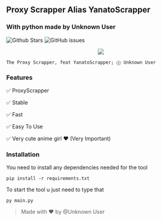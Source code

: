 ## Proxy Scrapper Alias YanatoScrapper
### With python made by Unknown User
![Github Stars](https://img.shields.io/github/stars/Unknown-user-dev/YanatoScrapper?style=flat-square)
![GitHub issues](https://img.shields.io/github/issues-raw/Unknown-user-dev/YanatoScrapper?style=flat-square)


<p align="center">
  <img src="https://vignette.wikia.nocookie.net/kancolle/images/3/3f/Harusame_Valentine_Full.png">
</p>

```
The Proxy Scrapper, feat YanatoScrapper; ⓒ Unknown User
```

### Features

✅ ProxyScrapper

✅ Stable

✅ Fast

✅ Easy To Use

✅ Very cute anime girl ❤ (Very Important)

### Installation

You need to install any dependencies needed for the tool
```
pip install -r requirements.txt
```

To start the tool u just need to type that
```
py main.py
```

> Made with ❤ by @Unknown User
